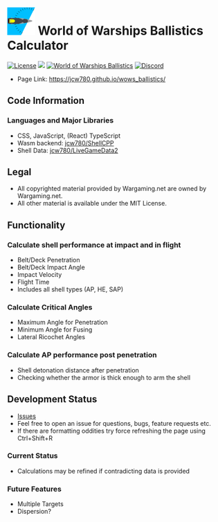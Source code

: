 # <img src="/public/android-chrome-512x512.png" width="64" height="64"> World of Warships Ballistics Calculator
[![License](https://img.shields.io/github/license/jcw780/wows_ballistics)](./LICENSE)
[![](https://img.shields.io/github/commit-activity/y/jcw780/wows_ballistics?style=plastic)](https://github.com/jcw780/wows_ballistics/pulse)
[![World of Warships Ballistics](https://img.shields.io/website?url=https%3A%2F%2Fjcw780.github.io/wows_ballistics/)](https://jcw780.github.io/wows_ballistics/)
[![Discord](https://discordapp.com/api/guilds/731224331136532531/widget.png)](https://discord.gg/fpDB9y5)
- Page Link: https://jcw780.github.io/wows_ballistics/

## Code Information
### Languages and Major Libraries
- CSS, JavaScript, (React) TypeScript
- Wasm backend: [jcw780/ShellCPP](https://github.com/jcw780/ShellCPP)
- Shell Data: [jcw780/LiveGameData2](https://github.com/jcw780/LiveGameData2)
## Legal
- All copyrighted material provided by Wargaming.net are owned by Wargaming.net.
- All other material is available under the MIT License.
## Functionality
### Calculate shell performance at impact and in flight
- Belt/Deck Penetration </br> 
- Belt/Deck Impact Angle </br>  
- Impact Velocity </br> 
- Flight Time </br> 
- Includes all shell types (AP, HE, SAP) <br>
### Calculate Critical Angles
- Maximum Angle for Penetration </br> 
- Minimum Angle for Fusing </br>  
- Lateral Ricochet Angles </br> 
### Calculate AP performance post penetration
- Shell detonation distance after penetration 
- Checking whether the armor is thick enough to arm the shell
## Development Status
- [Issues](https://github.com/jcw780/wows_ballistics/issues)
- Feel free to open an issue for questions, bugs, feature requests etc. 
- If there are formatting oddities try force refreshing the page using Ctrl+Shift+R
### Current Status
- Calculations may be refined if contradicting data is provided
### Future Features
- Multiple Targets
- Dispersion?



